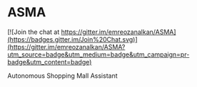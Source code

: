 ASMA
====

[![Join the chat at https://gitter.im/emreozanalkan/ASMA](https://badges.gitter.im/Join%20Chat.svg)](https://gitter.im/emreozanalkan/ASMA?utm_source=badge&utm_medium=badge&utm_campaign=pr-badge&utm_content=badge)

Autonomous Shopping Mall Assistant
